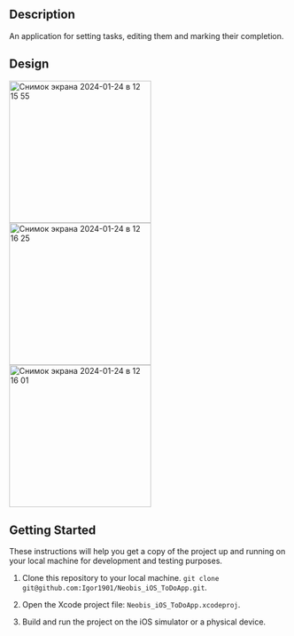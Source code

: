 ## Description 
An application for setting tasks, editing them and marking their completion.

## Design

<img width="256" alt="Снимок экрана 2024-01-24 в 12 15 55" src="https://github.com/Igor1901/Neobis_iOS_ToDoApp/assets/31537820/cbec1e1a-94aa-4751-b67b-2d7140fa9229">
<img width="256" alt="Снимок экрана 2024-01-24 в 12 16 25" src="https://github.com/Igor1901/Neobis_iOS_ToDoApp/assets/31537820/05118ca3-0fd6-4bab-9e0b-046dbe9df7cc">
<img width="256" alt="Снимок экрана 2024-01-24 в 12 16 01" src="https://github.com/Igor1901/Neobis_iOS_ToDoApp/assets/31537820/e597607e-9e60-48e9-a7a3-fca85c484f4b">

## Getting Started
These instructions will help you get a copy of the project up and running on your local machine for development and testing purposes.

1. Clone this repository to your local machine. `git clone git@github.com:Igor1901/Neobis_iOS_ToDoApp.git`.

2. Open the Xcode project file: `Neobis_iOS_ToDoApp.xcodeproj`.

3. Build and run the project on the iOS simulator or a physical device.
